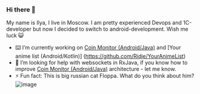 ### Hi there 👋
My name is Ilya, I live in Moscow. I am pretty experienced Devops and 1C-developer but now I decided to switch to android-development.
Wish me luck 😺

- ⌨️ I’m currently working on [Coin Monitor (Android/Java)](https://github.com/Ridje/coinMonitor) and [Your anime list (Android/Kotlin)] (https://github.com/Ridje/YourAnimeList)
- 🤔 I’m looking for help with websockets in RxJava, if you know how to improve [Coin Monitor (Android/Java)](https://github.com/Ridje/coinMonitor) architecture - let me know.
- ⚡ Fun fact: This is big russian cat Floppa. What do you think about him? ![image](https://user-images.githubusercontent.com/4568712/120103130-ca480d80-c156-11eb-8010-b503f760f0d8.png)

